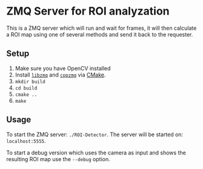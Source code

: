 # ZMQ Server for ROI analyzation
This is a ZMQ server which will run and wait for frames, it will then calculate a ROI map using one of several methods and send it back to the requester.

## Setup
1. Make sure you have OpenCV installed
2. Install [`libzmq`](https://github.com/zeromq/libzmq) and [`cppzmq`](https://github.com/zeromq/cppzmq) via [CMake]((https://github.com/zeromq/cppzmq?tab=readme-ov-file#build-instructions)).
3. `mkdir build`
4. `cd build`
5. `cmake ..`
6. `make`

## Usage
To start the ZMQ server: `./ROI-Detector`. The server will be started on: `localhost:5555`.

To start a debug version which uses the camera as input and shows the resulting ROI map use the `--debug` option.
